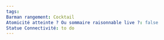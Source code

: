 ```yaml
---
tags:
Barman rangement: Cocktail
Atomicité atteinte ? Ou sommaire raisonnable live ?: false
Statue Connectivité: to do
---
```

